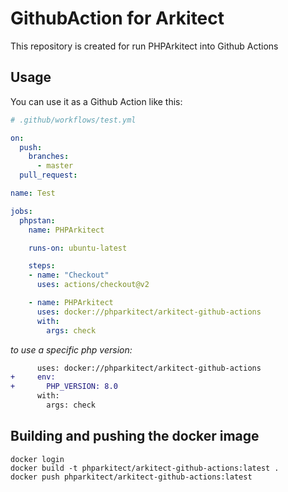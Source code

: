 # GithubAction for Arkitect

This repository is created for run PHPArkitect into Github Actions

## Usage
You can use it as a Github Action like this:

```yaml
# .github/workflows/test.yml 

on:
  push:
    branches:
      - master
  pull_request:

name: Test

jobs:
  phpstan:
    name: PHPArkitect

    runs-on: ubuntu-latest

    steps:
    - name: "Checkout"
      uses: actions/checkout@v2

    - name: PHPArkitect
      uses: docker://phparkitect/arkitect-github-actions
      with:
        args: check
```

_to use a specific php version:_
```diff
      uses: docker://phparkitect/arkitect-github-actions
+     env:
+       PHP_VERSION: 8.0
      with:
        args: check
```

## Building and pushing the docker image

```
docker login
docker build -t phparkitect/arkitect-github-actions:latest .
docker push phparkitect/arkitect-github-actions:latest
```
